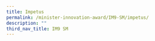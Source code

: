 ```yaml
---
title: Impetus
permalink: /minister-innovation-award/IM9-SM/impetus/
description: ""
third_nav_title: IM9 SM
---
```

